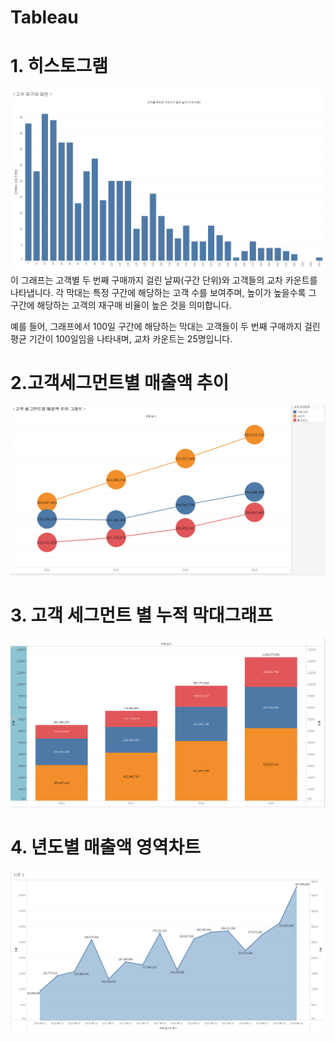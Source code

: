# Tableau
# 1. 히스토그램 
![히스토그램](테블로히스토그램.png)
이 그래프는 고객별 두 번째 구매까지 걸린 날짜(구간 단위)와 고객들의 교차 카운트를 나타냅니다. 각 막대는 특정 구간에 해당하는 고객 수를 보여주며, 높이가 높을수록 그 구간에 해당하는 고객의 재구매 비율이 높은 것을 의미합니다. 

예를 들어, 그래프에서 100일 구간에 해당하는 막대는 고객들이 두 번째 구매까지 걸린 평균 기간이 100일임을 나타내며, 교차 카운트는 25명입니다.

# 2.고객세그먼트별 매출액 추이
![히스토그램](이중축그래프.png)


# 3. 고객 세그먼트 별 누적 막대그래프
![히스토그램](누적막대차트.png)


# 4. 년도별 매출액 영역차트
![히스토그램](라인영역차트.png)
